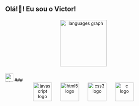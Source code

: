 <!--
- 🔭 Desenvolvedor Back-end
- 👯 E-mail: victorguimaraesmax@gmail.com
-->
<h2 align="left">Olá!👋! Eu sou o Victor!</h2>

###

<div align="center">
  <img src="https://github-readme-stats.vercel.app/api/top-langs?username=victorguimaraesdev&locale=en&hide_title=false&layout=compact&card_width=320&langs_count=5&theme=dracula&hide_border=false?" height="150" alt="languages graph"  />
</div>

###
<img width="26" height="26" src="https://img.icons8.com/metro/26/source-code.png" alt="source-code"/>
###
<div align="center"">
  <img src="https://cdn.jsdelivr.net/gh/devicons/devicon/icons/javascript/javascript-original.svg" height="60" alt="javascript logo"  />
  <img width="20" />
  <img src="https://cdn.jsdelivr.net/gh/devicons/devicon/icons/html5/html5-original.svg" height="60" alt="html5 logo"  />
  <img width="20" />
  <img src="https://cdn.jsdelivr.net/gh/devicons/devicon/icons/css3/css3-original.svg" height="60" alt="css3 logo"  />
  <img width="20" />
  <img src="https://cdn.jsdelivr.net/gh/devicons/devicon/icons/c/c-original.svg" height="60" alt="c logo"  />
</div>

###

<div align="left">
</div>

###
